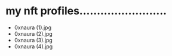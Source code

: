 # my nft profiles.........................
- 0xnaura (1).jpg
- 0xnaura (2).jpg
- 0xnaura (3).jpg
- 0xnaura (4).jpg
